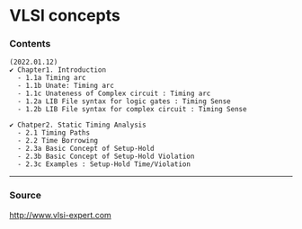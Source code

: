 # VLSI concepts

### Contents

```
(2022.01.12)
✔ Chapter1. Introduction
  - 1.1a Timing arc
  - 1.1b Unate: Timing arc
  - 1.1c Unateness of Complex circuit : Timing arc 
  - 1.2a LIB File syntax for logic gates : Timing Sense
  - 1.2b LIB File syntax for complex circuit : Timing Sense
  
✔ Chatper2. Static Timing Analysis
  - 2.1 Timing Paths
  - 2.2 Time Borrowing
  - 2.3a Basic Concept of Setup-Hold
  - 2.3b Basic Concept of Setup-Hold Violation
  - 2.3c Examples : Setup-Hold Time/Violation
```
------
### Source
http://www.vlsi-expert.com
